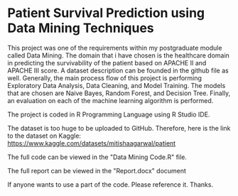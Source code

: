 # Patient Survival Prediction using Data Mining Techniques
This project was one of the requirements within my postgraduate module called Data Mining. The domain that i have chosen is the healthcare domain in predicting the survivability of the patient based on APACHE II and APACHE III score. A dataset description can be founded in the github file as well. Generally, the main process flow of this project is performing Exploratory Data Analysis, Data Cleaning, and Model Training. The models that are chosen are Naive Bayes, Random Forest, and Decision Tree. Finally, an evaluation on each of the machine learning algorithm is performed.

The project is coded in R Programming Language using R Studio IDE.

The dataset is too huge to be uploaded to GitHub. Therefore, here is the link to the dataset on Kaggle:
https://www.kaggle.com/datasets/mitishaagarwal/patient

The full code can be viewed in the "Data Mining Code.R" file.

The full report can be viewed in the "Report.docx" document

If anyone wants to use a part of the code. Please reference it. Thanks.
